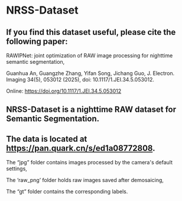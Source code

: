 # NRSS-Dataset

## If you find this dataset useful, please cite the following paper:

RAWIPNet: joint optimization of RAW image processing for nighttime semantic segmentation, 

Guanhua An, Guangzhe Zhang, Yifan Song, Jichang Guo,
J. Electron. Imaging 34(5), 053012 (2025), doi: 10.1117/1.JEI.34.5.053012.

Online: https://doi.org/10.1117/1.JEI.34.5.053012

## NRSS-Dataset is a nighttime RAW dataset for Semantic Segmentation.
## The data is located at https://pan.quark.cn/s/ed1a08772808. 

The “jpg” folder contains images processed by the camera's default settings, 

The ‘raw_png’ folder holds raw images saved after demosaicing, 

The “gt” folder contains the corresponding labels.
